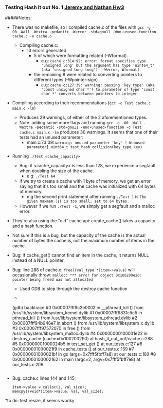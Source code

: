 ### Testing Hash it out No. 1 [Jeremy and Nathan Hw3](https://github.com/Jmcosel/442-HW-3)

#####Notes:
  * There was no makefile, so I compiled cache.c of the files with `gcc -g -O0 -Wall -Wextra -pedantic -Werror -std=gnu11 -Wno-unused-function cache.c -o cache.o `
    * Compiling cache.c:
      * 13 errors generated
        * 5 of which were formatting related (-Wformat). 
          * e.g: `cache.c:314:92: error: format specifies type 'unsigned long' but the argument has type 'uint64_t' (aka 'unsigned long long') [-Werror, Wformat]`
        * the remaining 8 were related to converting pointers to different types (-Wpointer-sign)
          * e.g: `cache.c:127:39: warning: passing 'key_type' (aka 'const unsigned char *') to parameter of type 'const char *' converts between pointers to integer`
  * Compiling according to their recommendations (`gcc -o Test cache.c main.c -lm`)
    * Produces 29 warnings, of either of the 2 aforementioned types.
    * Note: adding some more flags and running `gcc -g -O0 -Wall -Wextra -pedantic -std=gnu11 -Wno-unused-function -o Test cache.c main.c -lm` produces 30 warnings. It seems that one of their tests had an unused parameter:
      * main.c:73:39: `warning: unused parameter 'key' [-Wunused-parameter] uint64_t test_hash_collision(key_type key)`
  * Running `./Test <cache_capacity>`
    * Bug: if <cache_capacity> is less than 128, we experience a segfault when doubling the size of the cache.
      * e.g: `./Test 64`
    * If we try to create a cache with 1 byte of memory, we get an error saying that it's too small and the cache was initialized with 64 bytes of memory. 
      * e.g the second print statement after running `./Test 1` is `The given maxmem (1) is too small; set to 64 bytes.`
    * However if we run `./Test -1`, we simply get a segfault and a malloc error.

  * They're also using the "old" cache api: create_cache() takes a capacity and a hash function.
  * Not sure if this is a bug, but the capacity of the cache is the actual number of bytes the cache is, not the maximum number of items in the cache.
  * Bug: If cache_get() cannot find an item in the cache, it returns NULL instead of a NULL pointer. 
  * Bug: line 288 of cache.c: `free((val_type *)item->value)` will occasionally throw: `malloc: *** error for object 0x100200e20: pointer being freed was not allocated`
    * Used GDB to step through the destroy cache function 
    *  ```
      (gdb) backtrace
      #0  0x00007fff9c2e0002 in __pthread_kill () from /usr/lib/system/libsystem_kernel.dylib
      #1  0x00007fff9831c5c5 in pthread_kill () from /usr/lib/system/libsystem_pthread.dylib
      #2  0x00007fff94b946e7 in abort () from /usr/lib/system/libsystem_c.dylib
      #3  0x00007fff97572070 in free () from /usr/lib/system/libsystem_malloc.dylib
      #4  0x0000000100001e22 in destroy_cache (cache=0x100200290) at hash_it_out_no1/cache.c:288
      #5  0x00000001000024b5 in test_set_get () at our_tests.c:127
      #6  0x00000001000021f9 in cache_tests () at our_tests.c:169
      #7  0x00000001000021bf in go (args=0x7fff5fbff7a8) at our_tests.c:180
      #8  0x0000000100002162 in main (argc=2, argv=0x7fff5fbff7e8) at our_tests.c:206
      ```
  * Bug:  cache.c lines 144 and 145:
    ```
    item->value = calloc(1, val_size);
    memcpy((void*)item->value, val, val_size); 
    ```

  *to do: test resize, it seems wonky
